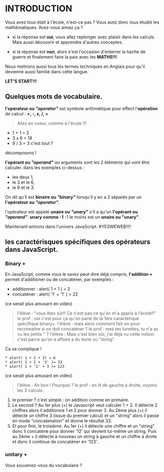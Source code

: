 # INTRODUCTION

Vous avez tous était à l'école, n'est-ce pas ? Vous avez donc tous étudié les mathématiques. 
Avez-vous aimez ça ?

* si la réponse est **oui**, vous allez replonger avec plaisir dans les calculs. Mais aussi découvrir et apprendre d'autres conceptes.

* si la réponse est **non**, alors s'est l'occasion d'enterrer la hache de guerre et finalement faire la paix avec les **MATHS!!!**.

Nous mettrons aussi tous les termes techniques en Anglais pour qu'il devienne aussi familié dans cette langue.

**LET'S START!!!**

## Quelques mots de vocabulaire.

**l'opérateur ou *"operator"*** est symbole arithmétique pour effect l'**opération** de calcul : **+, -, x, /, =**

>Allez en coeur, comme à l'école !!!
* 1 + 1  = 2
* 3 x 6  = 18
* 9 / 3  = 3 
c'est tout ?

décomposons !

**l'opérant ou *"operand"*** ou arguments sont les 2 éléments qui vont être calculer. dans les exemples ci-dessus :
* les deux 1,
* le 3 et le 6,
* le 9 et le 3.

On dit qu'il est **binaire ou *"binary"*** lorsqu'il y en a 2 séparés par un **l'opérateur ou *"operator"***.

l'opérateur est appelé **unaire ou *"unary"*** s'il a qu'un **l'opérant ou *"operand"***.
 **unary comme -1** -1 le moins est un **unaire ou "unary"**.

Maintenant entrons dans l'univers JavaScript. #YESWEWEB!!!!


 ## les caractérisques spécifiques des opérateurs dans JavaScript.

 ### Binary +

 En JavaScript, comme vous le savez peut-être déjà compris, **l'addition +** permet d'additioner ou de concaténer, par exemples :

 * additionner : alert( 1 + 1 ) = 2
 * concaténer : alert( '1' + '1' ) = 22 
  
 (ce serait plus amusant en vidéo)
 > l'élève : "vous êtes sûr!! Ce n'est pas ce qu'on m'a appris à l'école!!"
 le prof : oui c'est pour ça qu'on parle de la 1ére caractérique spécifique binary+.
 l'élève : mais alors comment fait-on pour reconnaître si on doit concaténer ?
 le prof : mes tes lunettes, tu n'a as vu les petits '' ?
 l'élève : Mais c'est bien sûr, j'ai déjà vu cette notion. c'est parce qu'on a affaire a du texte ou "string".
   
 Ca se complique !

    * alert( 1 + 2 + 3) = 6
    * alert( 1 + 2 + '3' )= 33
    * alert( 1 + '2' + 3 )= 123

(ce serait plus amusant en vidéo)
 > l'èlève : Ah bon ! Pourquoi ?
 le prof : on lit de gauche à droite, voyons les 3 calculs.
  1. le premier ? c'est simple : on addition comme en primaire.
  2. Le second ? Au 1er plus (+) le Javascript veut calculer 1 + 2. Il détecte 2 chiffres alors il additionne 1 et 2 pour donner 3. Au 2ème plus (+) il détecte un chiffre 3 (issue du premier calcul) et un "string" alors il passe en mode "concatenation" et donne le résultat 33.
  3. Et pour finir, le troisième. Au 1er (+) il détecte une chiffre et un "string" donc il concatène pour donner '12' qui devient lui-même un string. Puis au 2ème + il détecte à nouveau un string à gauche et un chiffre à droite et donc il continue de concaténer en '123'.



### unitary +

Vous souvenez-vous du vocabulaire ?










